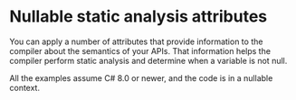 # Nullable static analysis attributes

You can apply a number of attributes that provide information to the compiler about the semantics of your APIs. That information helps the compiler perform static analysis and determine when a variable is not null.

All the examples assume C# 8.0 or newer, and the code is in a nullable context.